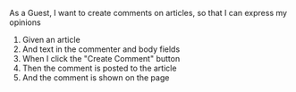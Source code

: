 As a Guest, I want to create comments on articles, so that I can express my opinions

1. Given an article
2. And text in the commenter and body fields
3. When I click the "Create Comment" button
4. Then the comment is posted to the article
5. And the comment is shown on the page 
